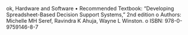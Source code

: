 ok, Hardware and Software • Recommended Textbook: “Developing Spreadsheet-Based Decision Support Systems,” 2nd edition o Authors: Michelle MH Seref, Ravindra K Ahuja, Wayne L Winston. o ISBN: 978-0-9759146-8-7